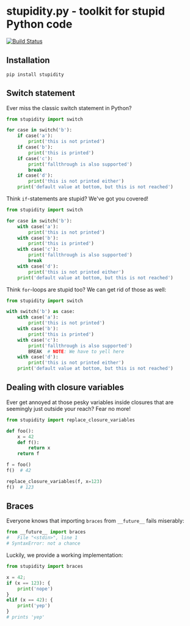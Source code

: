 # stupidity.py - toolkit for stupid Python code

[![Build Status](https://travis-ci.org/koirikivi/stupidity.svg?branch=master)](https://travis-ci.org/koirikivi/stupidity)

## Installation

`pip install stupidity`

## Switch statement

Ever miss the classic switch statement in Python?

```python
from stupidity import switch

for case in switch('b'):
    if case('a'):
        print('this is not printed')
    if case('b'):
        print('this is printed')
    if case('c'):
        print('fallthrough is also supported')
        break
    if case('d'):
        print('this is not printed either')
    print('default value at bottom, but this is not reached')
```

Think `if`-statements are stupid? We've got you covered!

```python
from stupidity import switch

for case in switch('b'):
    with case('a'):
        print('this is not printed')
    with case('b'):
        print('this is printed')
    with case('c'):
        print('fallthrough is also supported')
        break
    with case('d'):
        print('this is not printed either')
    print('default value at bottom, but this is not reached')
```

Think `for`-loops are stupid too? We can get rid of those as well:

```python
from stupidity import switch

with switch('b') as case:
    with case('a'):
        print('this is not printed')
    with case('b'):
        print('this is printed')
    with case('c'):
        print('fallthrough is also supported')
        BREAK  # NOTE: We have to yell here
    with case('d'):
        print('this is not printed either')
    print('default value at bottom, but this is not reached')
```


## Dealing with closure variables

Ever get annoyed at those pesky variables inside closures that are seemingly just outside your reach? Fear no more!

```python
from stupidity import replace_closure_variables

def foo(): 
    x = 42 
    def f(): 
        return x 
    return f 

f = foo()
f()  # 42

replace_closure_variables(f, x=123)
f()  # 123
```

## Braces

Everyone knows that importing `braces` from `__future__` fails miserably:

```python
from __future__ import braces
#   File "<stdin>", line 1
# SyntaxError: not a chance
```

Luckily, we provide a working implementation:

```python
from stupidity import braces

x = 42;
if (x == 123): {
    print('nope')
}
elif (x == 42): {
    print('yep')
}
# prints 'yep'
```
